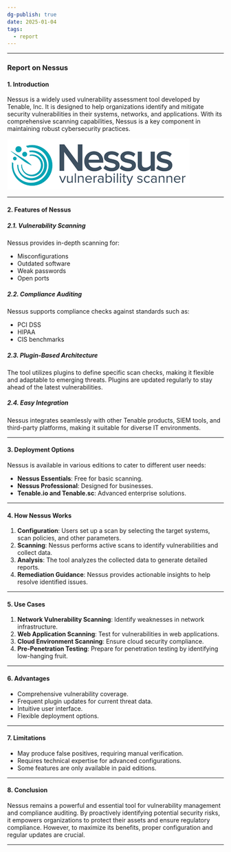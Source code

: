 ```yaml
---
dg-publish: true
date: 2025-01-04
tags:
  - report
---
```

---
### Report on Nessus

#### 1. **Introduction**

Nessus is a widely used vulnerability assessment tool developed by Tenable, Inc. It is designed to help organizations identify and mitigate security vulnerabilities in their systems, networks, and applications. With its comprehensive scanning capabilities, Nessus is a key component in maintaining robust cybersecurity practices.

![](../_attachments/nessuslogo.png)

---

#### 2. **Features of Nessus**

##### **2.1. Vulnerability Scanning**

Nessus provides in-depth scanning for:

- Misconfigurations
- Outdated software
- Weak passwords
- Open ports

##### **2.2. Compliance Auditing**

Nessus supports compliance checks against standards such as:

- PCI DSS
- HIPAA
- CIS benchmarks

##### **2.3. Plugin-Based Architecture**

The tool utilizes plugins to define specific scan checks, making it flexible and adaptable to emerging threats. Plugins are updated regularly to stay ahead of the latest vulnerabilities.

##### **2.4. Easy Integration**

Nessus integrates seamlessly with other Tenable products, SIEM tools, and third-party platforms, making it suitable for diverse IT environments.

---

#### 3. **Deployment Options**

Nessus is available in various editions to cater to different user needs:

- **Nessus Essentials**: Free for basic scanning.
- **Nessus Professional**: Designed for businesses.
- **Tenable.io and Tenable.sc**: Advanced enterprise solutions.

---

#### 4. **How Nessus Works**

1. **Configuration**: Users set up a scan by selecting the target systems, scan policies, and other parameters.
2. **Scanning**: Nessus performs active scans to identify vulnerabilities and collect data.
3. **Analysis**: The tool analyzes the collected data to generate detailed reports.
4. **Remediation Guidance**: Nessus provides actionable insights to help resolve identified issues.

---

#### 5. **Use Cases**

1. **Network Vulnerability Scanning**: Identify weaknesses in network infrastructure.
2. **Web Application Scanning**: Test for vulnerabilities in web applications.
3. **Cloud Environment Scanning**: Ensure cloud security compliance.
4. **Pre-Penetration Testing**: Prepare for penetration testing by identifying low-hanging fruit.

---

#### 6. **Advantages**

- Comprehensive vulnerability coverage.
- Frequent plugin updates for current threat data.
- Intuitive user interface.
- Flexible deployment options.

---

#### 7. **Limitations**

- May produce false positives, requiring manual verification.
- Requires technical expertise for advanced configurations.
- Some features are only available in paid editions.

---

#### 8. **Conclusion**

Nessus remains a powerful and essential tool for vulnerability management and compliance auditing. By proactively identifying potential security risks, it empowers organizations to protect their assets and ensure regulatory compliance. However, to maximize its benefits, proper configuration and regular updates are crucial.

---


